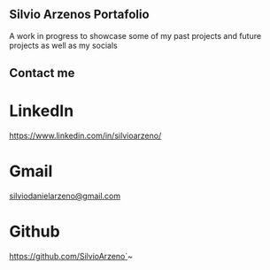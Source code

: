 ## Silvio Arzenos Portafolio

A work in progress to showcase some of my past projects and future projects as well as my socials

## Contact me

# LinkedIn
https://www.linkedin.com/in/silvioarzeno/

# Gmail
silviodanielarzeno@gmail.com

# Github
https://github.com/SilvioArzeno`~